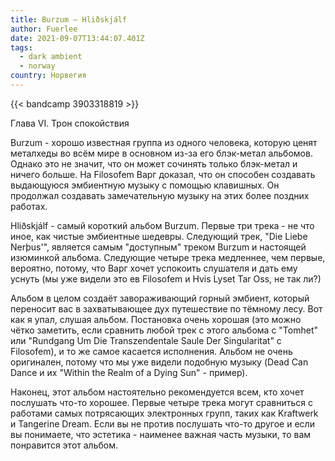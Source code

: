 ```yaml
---
title: Burzum — Hliðskjálf
author: Fuerlee
date: 2021-09-07T13:44:07.401Z
tags:
  - dark ambient
  - norway
country: Норвегия
---
```

{{< bandcamp 3903318819 >}}

Глава VI. Трон спокойствия

Burzum - хорошо известная группа из одного человека, которую ценят металхеды во всём мире в основном из-за его блэк-метал альбомов. Однако это не значит, что он может сочинять только блэк-метал и ничего больше. На Filosofem Варг доказал, что он способен создавать выдающуюся эмбиентную музыку с помощью клавишных. Он продолжал создавать замечательную музыку на этих более поздних работах.

Hliðskjálf - самый короткий альбом Burzum. Первые три трека - не что иное, как чистые эмбиентные шедевры. Следующий трек, "Die Liebe Nerþus'", является самым "доступным" треком Burzum и настоящей изюминкой альбома. Следующие четыре трека медленнее, чем первые, вероятно, потому, что Варг хочет успокоить слушателя и дать ему уснуть (мы уже видели это ев Filosofem и Hvis Lyset Tar Oss, не так ли?)

Альбом в целом создаёт завораживающий горный эмбиент, который переносит вас в захватывающее дух путешествие по тёмному лесу. Вот как я упал, слушая альбом. Постановка очень хорошая (это можно чётко заметить, если сравнить любой трек с этого альбома с "Tomhet" или "Rundgang Um Die Transzendentale Saule Der Singularitat" с Filosofem), и то же самое касается исполнения. Альбом не очень оригинален, потому что мы уже видели подобную музыку (Dead Can Dance и их "Within the Realm of a Dying Sun" - пример).

Наконец, этот альбом настоятельно рекомендуется всем, кто хочет послушать что-то хорошее. Первые четыре трека могут сравниться с работами самых потрясающих электронных групп, таких как Kraftwerk и Tangerine Dream. Если вы не против послушать что-то другое и если вы понимаете, что эстетика - наименее важная часть музыки, то вам понравится этот альбом.